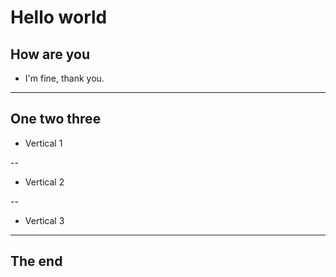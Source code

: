 # Hello world  

## How are you

- I'm fine, thank you.  

---

## One two three

- Vertical 1

--

- Vertical 2

--

- Vertical 3

---

## The end
